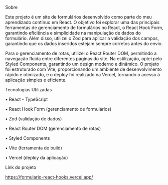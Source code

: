 Sobre

Este projeto é um site de formulários desenvolvido como parte do meu aprendizado contínuo em React. O objetivo foi explorar uma das principais ferramentas de gerenciamento de formulários no React, o React Hook Form, garantindo eficiência e simplicidade na manipulação de dados do formulário. Além disso, utilizei o Zod para aplicar a validação dos campos, garantindo que os dados inseridos estejam sempre corretos antes do envio.

Para o gerenciamento de rotas, utilizei o React Router DOM, permitindo a navegação fluida entre diferentes páginas do site. Na estilização, optei pelo Styled Components, garantindo um design moderno e dinâmico. O projeto foi estruturado com Vite, proporcionando um ambiente de desenvolvimento rápido e otimizado, e o deploy foi realizado na Vercel, tornando o acesso à aplicação simples e eficiente.

Tecnologias Utilizadas

 •	React - TypeScript
	
 •	React Hook Form (gerenciamento de formulários)
	
 •	Zod (validação de dados)
	
 •	React Router DOM (gerenciamento de rotas)
	
 •	Styled Components 
	
 •	Vite (ferramenta de build)
	
 •	Vercel (deploy da aplicação)

Link do projeto

https://formulario-react-hooks.vercel.app/
